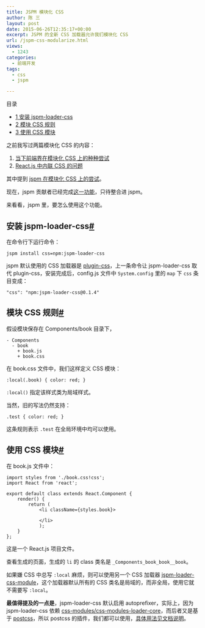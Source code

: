 ```yaml
---
title: JSPM 模块化 CSS
author: 陈 三
layout: post
date: 2015-06-26T12:35:17+00:00
excerpt: JSPM 的全新 CSS 加载器允许我们模块化 CSS
url: /jspm-css-modularize.html
views:
  - 1243
categories:
  - 前端开发
tags:
  - css
  - jspm

---
```

<div id="toc_container" class="ml-l u-floatRight pure-u-1-1 pure-u-sm-2-5 toc_white no_bullets">
  <nav id="myaffix">
  
  <p class="toc-title">
    目录
  </p>
  
  <ul class="toc-list nav" role="menu">
    <li class="toc-list__item" role="menuitem">
      <a href="#_jspm-loader-css"><span class="toc_number toc_depth_1">1</span> 安装 jspm-loader-css</a>
    </li>
    <li class="toc-list__item" role="menuitem">
      <a href="#_CSS"><span class="toc_number toc_depth_1">2</span> 模块 CSS 规则</a>
    </li>
    <li class="toc-list__item" role="menuitem">
      <a href="#_CSS-2"><span class="toc_number toc_depth_1">3</span> 使用 CSS 模块</a>
    </li>
  </ul></nav>
</div>

<div class="">
  <p>
    之前我写过两篇模块化 CSS 的内容：
  </p>
  
  <ol>
    <li>
      <a href="http://www.zfanw.com/blog/css-modularize.html" title="模块化 CSS">当下前端界在模块化 CSS 上的种种尝试</a>
    </li>
    <li>
      <a href="http://www.zfanw.com/blog/react-js-modular-css.html" title="react.js 模块化 css">React.js 中内联 CSS 的问题</a>
    </li>
  </ol>
  
  <p>
    其中提到 <a href="https://github.com/systemjs/plugin-css/issues/30" title="github systemjs plugin-css">jspm 在模块化 CSS 上的尝试</a>。
  </p>
  
  <p>
    现在，jspm 贡献者已经完成<a href="https://github.com/geelen/jspm-loader-css">这一功能</a>，只待整合进 jspm。
  </p>
  
  <p>
    来看看，jspm 里，要怎么使用这个功能。
  </p>
  
  <h2 class="storycontent-h2">
    <span id="_jspm-loader-css">安装 jspm-loader-css</span><a title="标题链接地址" class="u-floatRight hidden" id="hey_jspm-loader-css" href="#_jspm-loader-css"><span class="" aria-hidden="true">#</span></a>
  </h2>
  
  <p>
    在命令行下运行命令：
  </p>
  
  <pre><code>jspm install css=npm:jspm-loader-css
</code></pre>
  
  <p>
    jspm 默认使用的 CSS 加载器是 <a href="https://github.com/systemjs/plugin-css">plugin-css</a>，上一条命令让 jspm-loader-css 取代 plugin-css，安装完成后，config.js 文件中 <code>System.config</code> 里的 <code>map</code> 下 <code>css</code> 条目变成：
  </p>
  
  <pre><code>"css": "npm:jspm-loader-css@0.1.4"
</code></pre>
  
  <h2 class="storycontent-h2">
    <span id="_CSS">模块 CSS 规则</span><a title="标题链接地址" class="u-floatRight hidden" id="hey_CSS" href="#_CSS"><span class="" aria-hidden="true">#</span></a>
  </h2>
  
  <p>
    假设模块保存在 Components/book 目录下，
  </p>
  
  <pre><code>- Components
  - book
    + book.js
    + book.css
</code></pre>
  
  <p>
    在 book.css 文件中，我们这样定义 CSS 模块：
  </p>
  
  <pre><code>:local(.book) { color: red; }
</code></pre>
  
  <p>
    <code>:local()</code> 指定该样式类为局域样式。
  </p>
  
  <p>
    当然，旧的写法仍然支持：
  </p>
  
  <pre><code>.test { color: red; }
</code></pre>
  
  <p>
    这条规则表示 <code>.test</code> 在全局环境中均可以使用。
  </p>
  
  <h2 class="storycontent-h2">
    <span id="_CSS-2">使用 CSS 模块</span><a title="标题链接地址" class="u-floatRight hidden" id="hey_CSS-2" href="#_CSS-2"><span class="" aria-hidden="true">#</span></a>
  </h2>
  
  <p>
    在 book.js 文件中：
  </p>
  
  <pre><code>import styles from './book.css!css';
import React from 'react';

export default class extends React.Component {
    render() {
        return (
            &lt;li className={styles.book}&gt;

            &lt;/li&gt;
            );
    }
};
</code></pre>
  
  <p>
    这是一个 React.js 项目文件。
  </p>
  
  <p>
    查看生成的页面，生成的 <code>li</code> 的 class 类名是 <code>_Components_book_book__book</code>。
  </p>
  
  <p>
    如果嫌 CSS 中总写 <code>:local</code> 麻烦，则可以使用另一个 CSS 加载器 <a href="https://github.com/geelen/jspm-loader-css-modules">jspm-loader-css-module</a>，这个加载器默认所有的 CSS 类名是局域的，而非全局，使用它就不需要写 <code>:local</code>。
  </p>
  
  <p>
    <strong>最值得提及的一点是</strong>，jspm-loader-css 默认启用 autoprefixer，实际上，因为 jspm-loader-css 依赖 <a href="https://github.com/css-modules/css-modules-loader-core">css-modules/css-modules-loader-core</a>，而后者又是基于 <a href="https://github.com/postcss/postcss" title="postcss 库">postcss</a>，所以 postcss 的插件，我们都可以使用，<a href="https://github.com/geelen/jspm-loader-css#customize-your-own-loader" title="jspm-loader-css 配置 postcss 插件">具体用法见文档说明</a>。
  </p>
</div>